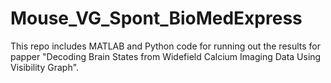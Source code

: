 # Mouse_VG_Spont_BioMedExpress
This repo includes MATLAB and Python code for running out the results for papper "Decoding Brain States from Widefield Calcium Imaging Data Using Visibility Graph".
